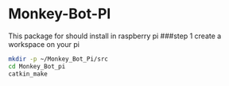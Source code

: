 # Monkey-Bot-PI
 This package for should install in raspberry pi
 ###step 1
 create a workspace on your pi
 ```sh
 mkdir -p ~/Monkey_Bot_Pi/src
 cd Monkey_Bot_pi
 catkin_make
 ```

